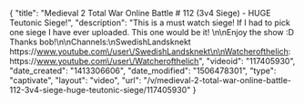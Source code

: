 {
    "title": "Medieval 2 Total War Online Battle # 112 (3v4 Siege) - HUGE Teutonic Siege!",
    "description": "This is a must watch siege!  If I had to pick one siege I have ever uploaded.  This one would be it!  \n\nEnjoy the show :D  Thanks bob!\n\nChannels:\nSwedishLandsknekt https:\/\/www.youtube.com\/user\/SwedishLandsknekt\n\nWatcherofthelich: https:\/\/www.youtube.com\/user\/Watcherofthelich",
    "videoid": "117405930",
    "date_created": "1413306606",
    "date_modified": "1506478301",
    "type": "captivate",
    "layout": "video",
    "url": "\/v\/medieval-2-total-war-online-battle-112-3v4-siege-huge-teutonic-siege\/117405930"
}
